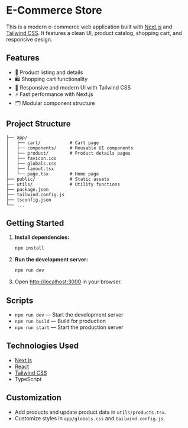 # E-Commerce Store

This is a modern e-commerce web application built with [Next.js](https://nextjs.org/) and [Tailwind CSS](https://tailwindcss.com/). It features a clean UI, product catalog, shopping cart, and responsive design.

## Features

- 🛒 Product listing and details
- 🛍️ Shopping cart functionality
- 🎨 Responsive and modern UI with Tailwind CSS
- ⚡ Fast performance with Next.js
- 🗂️ Modular component structure

## Project Structure

```
├── app/
│   ├── cart/           # Cart page
│   ├── components/     # Reusable UI components
│   ├── product/        # Product details pages
│   ├── favicon.ico
│   ├── globals.css
│   ├── layout.tsx
│   └── page.tsx        # Home page
├── public/             # Static assets
├── utils/              # Utility functions
├── package.json
├── tailwind.config.js
├── tsconfig.json
└── ...
```

## Getting Started

1. **Install dependencies:**
	```bash
	npm install
	```

2. **Run the development server:**
	```bash
	npm run dev
	```

3. Open [http://localhost:3000](http://localhost:3000) in your browser.

## Scripts

- `npm run dev` — Start the development server
- `npm run build` — Build for production
- `npm run start` — Start the production server

## Technologies Used

- [Next.js](https://nextjs.org/)
- [React](https://react.dev/)
- [Tailwind CSS](https://tailwindcss.com/)
- TypeScript

## Customization

- Add products and update product data in `utils/products.tsx`.
- Customize styles in `app/globals.css` and `tailwind.config.js`.

